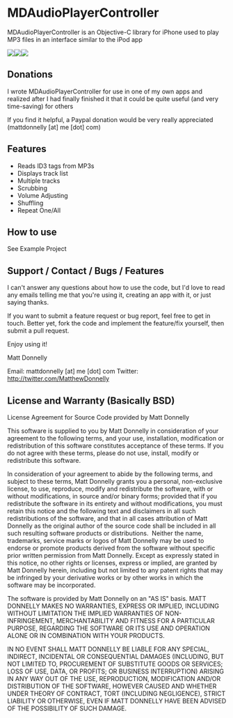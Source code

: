 MDAudioPlayerController
=======================

MDAudioPlayerController is an Objective-C library for iPhone used to play MP3 files in an interface similar to the iPod app

[![](http://dl.dropbox.com/u/1310689/MDAudioPlayerControllerPreview1.jpg)](http://dl.dropbox.com/u/1310689/MDAudioPlayerControllerPreview1Large.jpg)[![](http://dl.dropbox.com/u/1310689/MDAudioPlayerControllerPreview2.jpg)](http://dl.dropbox.com/u/1310689/MDAudioPlayerControllerPreview2Large.jpg)[![](http://dl.dropbox.com/u/1310689/MDAudioPlayerControllerPreview3.jpg)](http://dl.dropbox.com/u/1310689/MDAudioPlayerControllerPreview3Large.jpg)


Donations
---------

I wrote MDAudioPlayerController for use in one of my own apps and realized after I had finally finished it that it could be quite useful (and very time-saving) for others

If you find it helpful, a Paypal donation would be very really appreciated (mattdonnelly [at] me [dot] com) 


Features
--------

* Reads ID3 tags from MP3s
* Displays track list
* Multiple tracks
* Scrubbing
* Volume Adjusting
* Shuffling
* Repeat One/All


How to use
----------

See Example Project


Support / Contact / Bugs / Features
-----------------------------------

I can't answer any questions about how to use the code, but I'd love to read any emails telling me that you're using it, creating an app with it, or just saying thanks.

If you want to submit a feature request or bug report, feel free to get in touch. Better yet, fork the code and implement the feature/fix yourself, then submit a pull request.

Enjoy using it!
  
Matt Donnelly  

Email: mattdonnelly [at] me [dot] com
Twitter: http://twitter.com/MatthewDonnelly  



License and Warranty (Basically BSD)
-------------------------------------

License Agreement for Source Code provided by Matt Donnelly

This software is supplied to you by Matt Donnelly in consideration of your agreement to the following terms, and your use, installation, modification or redistribution of this software constitutes acceptance of these terms. If you do not agree with these terms, please do not use, install, modify or redistribute this software.

In consideration of your agreement to abide by the following terms, and subject to these terms, Matt Donnelly grants you a personal, non-exclusive license, to use, reproduce, modify and redistribute the software, with or without modifications, in source and/or binary forms; provided that if you redistribute the software in its entirety and without modifications, you must retain this notice and the following text and disclaimers in all such redistributions of the software, and that in all cases attribution of Matt Donnelly as the original author of the source code shall be included in all such resulting software products or distributions. 
Neither the name, trademarks, service marks or logos of Matt Donnelly may be used to endorse or promote products derived from the software without specific prior written permission from Matt Donnelly. Except as expressly stated in this notice, no other rights or licenses, express or implied, are granted by Matt Donnelly herein, including but not limited to any patent rights that may be infringed by your derivative works or by other works in which the software may be incorporated.

The software is provided by Matt Donnelly on an "AS IS" basis. MATT DONNELLY MAKES NO WARRANTIES, EXPRESS OR IMPLIED, INCLUDING WITHOUT LIMITATION THE IMPLIED WARRANTIES OF NON-INFRINGEMENT, MERCHANTABILITY AND FITNESS FOR A PARTICULAR PURPOSE, REGARDING THE SOFTWARE OR ITS USE AND OPERATION ALONE OR IN COMBINATION WITH YOUR PRODUCTS.

IN NO EVENT SHALL MATT DONNELLY BE LIABLE FOR ANY SPECIAL, INDIRECT, INCIDENTAL OR CONSEQUENTIAL DAMAGES (INCLUDING, BUT NOT LIMITED TO, PROCUREMENT OF SUBSTITUTE GOODS OR SERVICES; LOSS OF USE, DATA, OR PROFITS; OR BUSINESS INTERRUPTION) ARISING IN ANY WAY OUT OF THE USE, REPRODUCTION, MODIFICATION AND/OR DISTRIBUTION OF THE SOFTWARE, HOWEVER CAUSED AND WHETHER UNDER THEORY OF CONTRACT, TORT (INCLUDING NEGLIGENCE), STRICT LIABILITY OR OTHERWISE, EVEN IF MATT DONNELLY HAVE BEEN ADVISED OF THE POSSIBILITY OF SUCH DAMAGE.
